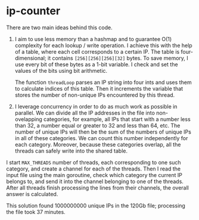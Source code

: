 # ip-counter

There are two main ideas behind this code.

1) I aim to use less memory than a hashmap and to guarantee O(1) complexity for each lookup / write operation. I achieve this with the help of a table, where each cell corresponds to a certain IP. The table is four-dimensional; it contains ```[256][256][256][32]``` bytes. To save memory, I use every bit of these bytes as a 1-bit variable. I check and set the values of the bits using bit arithmetic.
  
   The function ```threadLoop``` parses an IP string into four ints and uses them to calculate indices of this table. Then it increments the variable that stores the number of non-unique IPs encountered by this thread.

4) I leverage concurrency in order to do as much work as possible in parallel. We can divide all the IP addresses in the file into non-ovelapping categories, for example, all IPs that start with a number less than 32, a number equal or greater to 32 and less than 64, etc. The number of unique IPs will then be the sum of the numbers of unique IPs in all of these categories. We can count this number independently for each category. Moreover, because these categories overlap, all the threads can safely write into the shared table.

  I start ```MAX_THREADS``` number of threads, each corresponding to one such category, and create a channel for each of the threads. Then I read the input file using the main goroutine, check which category the current IP belongs to, and send it into the channel belonging to one of the threads. After all threads finish processing the lines from their channels, the overall answer is calculated.

This solution found 1000000000 unique IPs in the 120Gb file; processing the file took 37 minutes.
